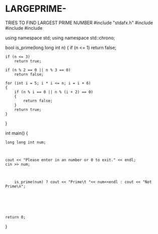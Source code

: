 # LARGEPRIME-
TRIES TO FIND LARGEST PRIME NUMBER
#include "stdafx.h"
#include <iostream>
#include <fstream>
#include <chrono>

using namespace std;
using namespace std::chrono;

bool is_prime(long long int n)
{
	if (n <= 1)
		return false;

	if (n <= 3)
		return true;

	if (n % 2 == 0 || n % 3 == 0)
		return false;

	for (int i = 5; i * i <= n; i = i + 6)
	{
		if (n % i == 0 || n % (i + 2) == 0)
		{
			return false;
		}
		return true;
	}

}



int main()
{

	long long int num;
	


	cout << "Please enter in an number or 0 to exit." << endl;
	cin >> num;
	
	

		is_prime(num) ? cout << "Prime\t "<< num<<endl : cout << "Not Prime\n";
		

	
	
	

	return 0;
}
